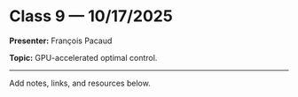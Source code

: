 # Class 9 — 10/17/2025

**Presenter:** François Pacaud

**Topic:** GPU-accelerated optimal control.

---

Add notes, links, and resources below.

